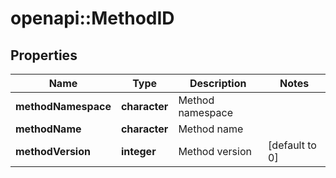 # openapi::MethodID


## Properties
Name | Type | Description | Notes
------------ | ------------- | ------------- | -------------
**methodNamespace** | **character** | Method namespace | 
**methodName** | **character** | Method name | 
**methodVersion** | **integer** | Method version | [default to 0]


